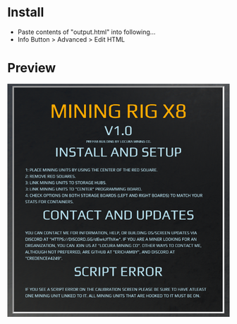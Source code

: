 # Install
- Paste contents of "output.html" into following...
- Info Button > Advanced > Edit HTML
# Preview
![Image of Screen](DU-LMC-Help-Button.png?raw=true)
